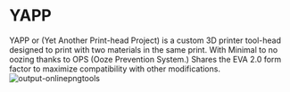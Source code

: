 # YAPP
YAPP or (Yet Another Print-head Project) is a custom 3D printer tool-head designed to print with two materials in the same print. With Minimal to no oozing thanks to OPS (Ooze Prevention System.) Shares the EVA 2.0 form factor to maximize compatibility with other modifications.
![output-onlinepngtools](https://user-images.githubusercontent.com/132520137/236590256-be258728-d882-4ef1-9caf-7d97f98ce2d9.png)
